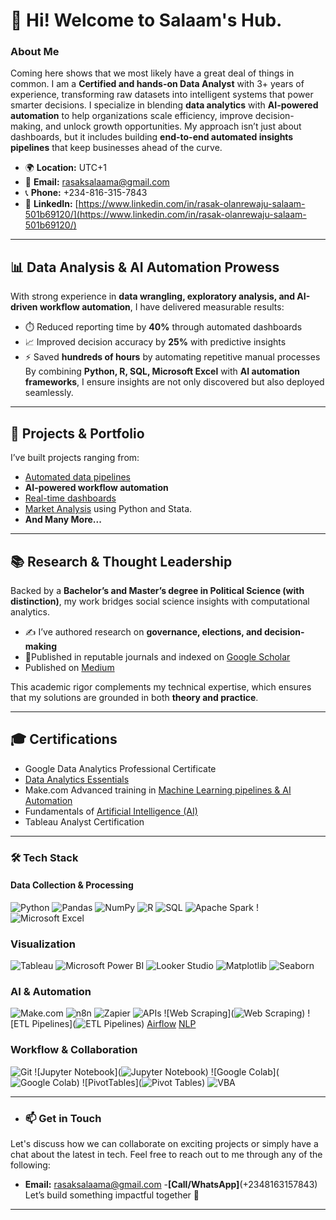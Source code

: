 # 👋 Hi! Welcome to Salaam's Hub.
### About Me
Coming here shows that we most likely have a great deal of things in common. I am a **Certified and hands-on Data Analyst** with 3+ years of experience, transforming raw datasets into intelligent systems that power smarter decisions. I specialize in blending **data analytics** with **AI-powered automation** to help organizations scale efficiency, improve decision-making, and unlock growth opportunities. My approach isn’t just about dashboards, but it includes building **end-to-end automated insights pipelines** that keep businesses ahead of the curve.  
- 🌍 **Location:** UTC+1
- 📧 **Email:** [rasaksalaama@gmail.com](mailto:rasaksalaama@gmail.com)
- 📞 **Phone:** +234-816-315-7843
- 💼 **LinkedIn:** [https://www.linkedin.com/in/rasak-olanrewaju-salaam-501b69120/](https://www.linkedin.com/in/rasak-olanrewaju-salaam-501b69120/)
---

## 📊 Data Analysis & AI Automation Prowess  
With strong experience in **data wrangling, exploratory analysis, and AI-driven workflow automation**, I have delivered measurable results:  
- ⏱️ Reduced reporting time by **40%** through automated dashboards  
- 📈 Improved decision accuracy by **25%** with predictive insights  
- ⚡ Saved **hundreds of hours** by automating repetitive manual processes  
By combining **Python, R, SQL, Microsoft Excel** with **AI automation frameworks**, I ensure insights are not only discovered but also deployed seamlessly.  

---
## 🚀 Projects & Portfolio  
I’ve built projects ranging from:  
- [Automated data pipelines](https://github.com/SalaamRasak/Custom_Food_Ordering)   
- **AI-powered workflow automation**
- [Real-time dashboards](https://github.com/SalaamRasak/Sales_TV_Data)
- [Market Analysis](https://github.com/SalaamRasak/marketAnalysis) using Python and Stata.
- **And Many More...**

---

## 📚 Research & Thought Leadership  
Backed by a **Bachelor’s and Master’s degree in Political Science (with distinction)**, my work bridges social science insights with computational analytics.  
- ✍️ I’ve authored research on **governance, elections, and decision-making**  
- 🔎Published in reputable journals and indexed on [Google Scholar](https://scholar.google.com/citations?user=dqkKM6wAAAAJ&hl=en)
- Published on [Medium](https://medium.com/@rasaksalaamo)  

This academic rigor complements my technical expertise, which ensures that my solutions are grounded in both **theory and practice**.  

---
## 🎓 Certifications  
- Google Data Analytics Professional Certificate
- [Data Analytics Essentials](https://www.credly.com/badges/ad4f9f54-f10a-4279-85ce-78617d03bc89)  
- Make.com Advanced training in [Machine Learning pipelines & AI Automation](https://www.credly.com/badges/9e09203a-824c-4c1d-9458-632cc90ccdfe)  
- Fundamentals of [Artificial Intelligence (AI)](https://www.credly.com/badges/784d5a2c-2f7b-4dfb-932b-da800db573f7)
- Tableau Analyst Certification  

---
### 🛠️ Tech Stack  
#### **Data Collection & Processing** 
![Python](https://img.shields.io/badge/python-3670A0?style=for-the-badge&logo=python&logoColor=ffdd54)
![Pandas](https://img.shields.io/badge/-Pandas-333333?style=flat&logo=pandas) 
![NumPy](https://img.shields.io/badge/-NumPy-013243?style=flat&logo=numpy&logoColor=white) 
![R](https://img.shields.io/badge/R-276DC3.svg?style=for-the-badge&logo=r&logoColor=white) 
![SQL](https://img.shields.io/badge/-SQL-000?&logo=MySQL&logoColor=4479A1)
![Apache Spark](https://img.shields.io/badge/Apache%20Spark-FF9900?style=for-the-badge&logo=apachespark&logoColor=white)
!![Microsoft Excel](https://img.shields.io/badge/Microsoft%20Excel-217346?style=for-the-badge&logo=microsoftexcel&logoColor=white)
  
### **Visualization** 
![Tableau](https://img.shields.io/badge/Tableau-E97627?style=for-the-badge&logo=tableau&logoColor=white)
![Microsoft Power BI](https://img.shields.io/badge/Microsoft%20Power%20BI-F2C811?style=for-the-badge&logo=powerbi&logoColor=black)
![Looker Studio](https://img.shields.io/badge/Looker%20Studio-4285F4?style=for-the-badge&logo=looker&logoColor=white)
![Matplotlib](https://img.shields.io/badge/Matplotlib-3776AB?style=for-the-badge&logo=plotly&logoColor=white)
![Seaborn](https://img.shields.io/badge/Seaborn-0099CC?style=for-the-badge&logo=python&logoColor=white)

### **AI & Automation** 
![Make.com](![Make](https://img.shields.io/badge/Make-2C009F?style=for-the-badge&logo=make&logoColor=white))
![n8n](![n8n](https://img.shields.io/badge/n8n-0DAD8D?style=for-the-badge&logo=n8n&logoColor=white))
![Zapier](![Zapier](https://img.shields.io/badge/Zapier-FF4A00?style=for-the-badge&logo=zapier&logoColor=white))
![APIs](![APIs](https://img.shields.io/badge/APIs-005571?style=for-the-badge&logo=fastapi&logoColor=white)
)
![Web Scraping](![Web Scraping](https://img.shields.io/badge/Web%20Scraping-306998?style=for-the-badge&logo=python&logoColor=white))
![ETL Pipelines](![ETL Pipelines](https://img.shields.io/badge/ETL%20Pipelines-017CEE?style=for-the-badge&logo=apacheairflow&logoColor=white))
[Airflow](![Airflow](https://img.shields.io/badge/Apache%20Airflow-017CEE?style=for-the-badge&logo=apacheairflow&logoColor=white))
[NLP](![NLP](https://img.shields.io/badge/NLP-FF6F00?style=for-the-badge&logo=huggingface&logoColor=white))

### **Workflow & Collaboration** 
![Git](![Git](https://img.shields.io/badge/Git-F05032?style=for-the-badge&logo=git&logoColor=white))
![Jupyter Notebook](![Jupyter Notebook](https://img.shields.io/badge/Jupyter%20Notebook-F37626?style=for-the-badge&logo=jupyter&logoColor=white))
![Google Colab](![Google Colab](https://img.shields.io/badge/Google%20Colab-F9AB00?style=for-the-badge&logo=googlecolab&logoColor=white))
![PivotTables](![Pivot Tables](https://img.shields.io/badge/Pivot%20Tables-217346?style=for-the-badge&logo=microsoftexcel&logoColor=white)) 
![VBA](![VBA](https://img.shields.io/badge/VBA-217346?style=for-the-badge&logo=microsoftexcel&logoColor=white))

---
- ### 📫 Get in Touch
Let's discuss how we can collaborate on exciting projects or simply have a chat about the latest in tech. Feel free to reach out to me through any of the following:
- **Email:** [rasaksalaama@gmail.com](mailto:rasaksalaama@gmail.com)
-**[Call/WhatsApp]**(+2348163157843)
Let’s build something impactful together 🚀  
---
